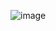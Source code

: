 ![image](https://github.com/ApoorvaVanshakruthmath/TimerCount/assets/117889978/e662da2c-3435-4ec4-a8dc-a345f291f313)
